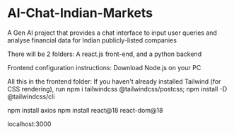 # AI-Chat-Indian-Markets
A Gen AI project that provides a chat interface to input user queries and analyse financial data for Indian publicly-listed companies

There will be 2 folders: A react.js front-end, and a python backend

Frontend configuration instructions:
Download Node.js on your PC

All this in the frontend folder:
If you haven't already installed Tailwind (for CSS rendering), run
npm i tailwindcss @tailwindcss/postcss;
npm install -D @tailwindcss/cli

npm install axios
npm install react@18 react-dom@18

localhost:3000